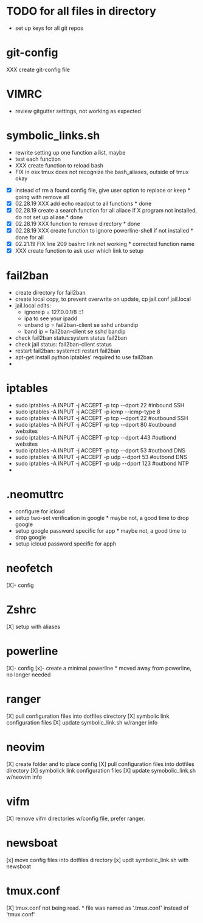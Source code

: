 
# TODO for all files in directory
- set up keys for all git repos

# git-config
XXX create git-config file

# VIMRC
- review gitgutter settings, not working as expected

# symbolic_links.sh
- rewrite setting up one function a list, maybe
- test each function
- XXX create function to reload bash
- FIX in osx tmux does not recognize the bash_aliases, outside of tmux okay
- [x] instead of rm a found config file, give user option to replace or keep * going with remove all 
- [x] 02.28.19 XXX add echo readout to all functions * done
- [x] 02.28.19 create a search function for all aliace if X program not installed, do not set up aliase.* done
- [x] 02.28.19 XXX function to remove directory * done
- [x] 02.28.19 XXX create function to ignore powerline-shell if not installed * done for all
- [X] 02.21.19 FIX line 209 bashrc link not working * corrected function name
- [X] XXX create function to ask user which link to setup

# fail2ban
- create directory for fail2ban
- create local copy, to prevent overwrite on update, cp jail.conf jail.local
- jail.local edits:
    - ignoreip = 127.0.0.1/8 ::1 <MY IP ADD>
    - ipa to see your ipadd
    - unband ip = fail2ban-client se sshd unbandip <IPADD>
    - band ip = fail2ban-client se sshd bandip <IPADD>
- check fail2ban status:system status fail2ban
- check jail status: fail2ban-client status
- restart fail2ban: systemctl restart fail2ban
- apt-get install python iptables' required to use fail2ban
-
# iptables
- sudo iptables -A INPUT -j ACCEPT -p tcp --dport 22 #inbound SSH
- sudo iptables -A INPUT -j ACCEPT -p icmp --icmp-type 8
- sudo iptables -A INPUT -j ACCEPT -p tcp --dport 22 #outbound SSH
- sudo iptables -A INPUT -j ACCEPT -p tcp --dport 80 #outbound websites
- sudo iptables -A INPUT -j ACCEPT -p tcp --dport 443 #outbond websites
- sudo iptables -A INPUT -j ACCEPT -p tcp --dport 53 #outbond DNS
- sudo iptables -A INPUT -j ACCEPT -p udp --dport 53 #outbond DNS
- sudo iptables -A INPUT -j ACCEPT -p udp --dport 123 #outbond NTP
-
# .neomuttrc
- configure for icloud
- setup two-set verification in google * maybe not, a good time to drop google
- setup google password specific for app * maybe not, a good time to drop google
- setup icloud password specific for apph

# neofetch
[X]- config

# Zshrc
[X] setup with aliases

# powerline
[X]- config
[x]- create a minimal powerline * moved away from powerline, no longer needed

# ranger
[X] pull configuration files into dotfiles directory
[X] symbolic link configuration files
[X] update symbolic_link.sh w/ranger info

# neovim
[X] create folder and to place config
[X] pull configuration files into dotfiles directory
[X] symbolick link configuration files
[X] update symobolic_link.sh w/neovim info

# vifm
[X] remove vifm directories w/config file, prefer ranger.

# newsboat
[x] move config files into dotfiles directory
[x] updt symbolic_link.sh with newsboat

# tmux.conf
[X] tmux.conf not being read. * file was named as '.tmux.conf' instead of 'tmux.conf'
